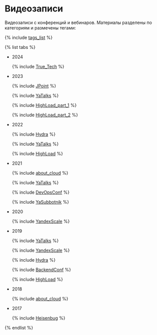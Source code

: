 # Видеозаписи

Видеозаписи с конференций и вебинаров. Материалы разделены по категориям и размечены тегами:


{% include [tags_list](./_includes/tags_list.md) %}


{% list tabs %}

- 2024

  {% include [True_Tech](./_includes/conferences/2024/True_Tech.md) %}

- 2023

  {% include [JPoint](./_includes/conferences/2023/JPoint.md) %}

  {% include [YaTalks](./_includes/conferences/2023/YaTalks.md) %}

  {% include [HighLoad_part_1](./_includes/conferences/2023/HighLoad_part_1.md) %}

  {% include [HighLoad_part_2](./_includes/conferences/2023/HighLoad_part_2.md) %}


- 2022

  {% include [Hydra](./_includes/conferences/2022/Hydra.md) %}

  {% include [YaTalks](./_includes/conferences/2022/YaTalks.md) %}

  {% include [HighLoad](./_includes/conferences/2022/HighLoad.md) %}


- 2021

  {% include [about_cloud](./_includes/conferences/2021/about_cloud.md) %}

  {% include [YaTalks](./_includes/conferences/2021/YaTalks.md) %}

  {% include [DevOpsConf](./_includes/conferences/2021/DevOpsConf.md) %}

  {% include [YaSubbotnik](./_includes/conferences/2021/YaSubbotnik.md) %}


- 2020

  {% include [YandexScale](./_includes/conferences/2020/YandexScale.md) %}


- 2019

  {% include [YaTalks](./_includes/conferences/2019/YaTalks.md) %}

  {% include [YandexScale](./_includes/conferences/2019/YandexScale.md) %}

  {% include [Hydra](./_includes/conferences/2019/Hydra.md) %}

  {% include [BackendConf](./_includes/conferences/2019/BackendConf.md) %}

  {% include [HighLoad](./_includes/conferences/2019/HighLoad.md) %}


- 2018

  {% include [about_cloud](./_includes/conferences/2018/about_cloud.md) %}


- 2017

  {% include [Heisenbug](./_includes/conferences/2017/Heisenbug.md) %}


{% endlist %}